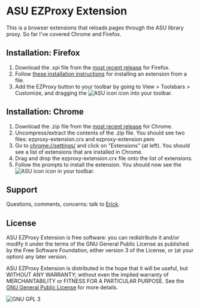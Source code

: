 ASU EZProxy Extension
=====================

This is a browser extensions that reloads pages through the ASU library proxy. So far I've covered Chrome and Firefox.

Installation: Firefox
---------------------

1. Download the .xpi file from the [most recent release](https://github.com/erickpeirson/ASU-EZProxy-Extension/releases)
for Firefox.
2. Follow [these installation instructions](http://www.accessfirefox.org/Install_Addon_Manually.php) for installing an
extension from a file.
3. Add the EZProxy button to your toolbar by going to View > Toolsbars > Customize, and dragging the 
![ASU icon](https://raw.github.com/erickpeirson/ASU-EZProxy-Extension/master/Firefox/ezproxy@asu.edu/chrome/skin/icon.png)
icon into your toolbar.

Installation: Chrome
--------------------

1. Download the .zip file from the [most recent release](https://github.com/erickpeirson/ASU-EZProxy-Extension/releases)
for Chrome.
2. Uncompress/extract the contents of the .zip file. You should see two files: ezproxy-extension.crx and 
ezproxy-extension.pem
3. Go to [chrome://settings/](chrome://settings/) and click on "Extensions" (at left). You should see a list of extensions
that are installed 
in Chrome. 
4. Drag and drop the ezproxy-extension.crx file onto the list of extensions.
5. Follow the prompts to install the extension. You should now see the 
![ASU icon](https://raw.github.com/erickpeirson/ASU-EZProxy-Extension/master/Firefox/ezproxy@asu.edu/chrome/skin/icon.png)
icon in your toolbar.

Support
-------

Questions, comments, concerns: talk to [Erick](https://cbs.asu.edu/gradinfo/?page_id=49).

License
-------

ASU EZProxy Extension is free software: you can redistribute it and/or modify it under the terms of the GNU General Public
License as published by the Free Software Foundation, either version 3 of the License, or (at your option) any later
version.

ASU EZProxy Extension is distributed in the hope that it will be useful, but WITHOUT ANY WARRANTY; without even the
implied warranty of MERCHANTABILITY or FITNESS FOR A PARTICULAR PURPOSE.  See the
[GNU General Public License](http://www.gnu.org/licenses/) for more details.

![GNU GPL 3](http://www.gnu.org/graphics/gplv3-127x51.png "GNU GPL 3")
